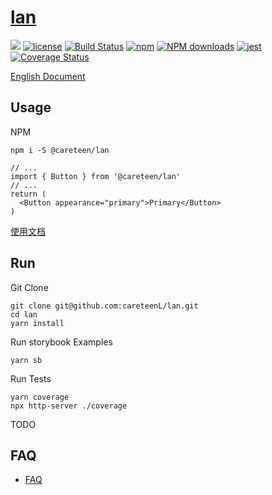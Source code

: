 # [lan](https://github.com/careteenL/lan)
[![](https://img.shields.io/badge/Powered%20by-lan-brightgreen.svg)](https://github.com/careteenL/lan)
[![license](https://img.shields.io/badge/license-MIT-blue.svg)](https://github.com/careteenL/lan/blob/master/LICENSE)
[![Build Status](https://travis-ci.org/careteenL/lan.svg?branch=master)](https://travis-ci.org/careteenL/lan)
[![npm](https://img.shields.io/badge/npm-0.1.0-orange.svg)](https://www.npmjs.com/package/@careteen/lan)
[![NPM downloads](http://img.shields.io/npm/dm/@careteen/lan.svg?style=flat-square)](http://www.npmtrends.com/@careteen/lan)
[![jest](https://jestjs.io/img/jest-badge.svg)](https://github.com/facebook/jest)
[![Coverage Status](https://coveralls.io/repos/github/careteenL/lan/badge.svg)](https://coveralls.io/github/careteenL/lan)

[English Document](./README.en_US.md)

## Usage

NPM
```shell
npm i -S @careteen/lan
```

```tsx
// ...
import { Button } from '@careteen/lan'
// ...
return (
  <Button appearance="primary">Primary</Button>
)
```

[使用文档](http://careteenl.github.io/lan/)

## Run

Git Clone
```shell
git clone git@github.com:careteenL/lan.git 
cd lan
yarn install
```

Run storybook Examples
```shell
yarn sb
```

Run Tests
```shell
yarn coverage
npx http-server ./coverage
```

TODO

## FAQ

- [FAQ](./FAQ.md)

